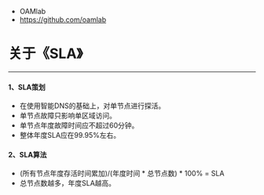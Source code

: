 - OAMlab
- https://github.com/oamlab

# 关于《SLA》

---

#### 1、SLA策划
- 在使用智能DNS的基础上，对单节点进行探活。
- 单节点故障只影响单区域访问。
- 单节点年度故障时间应不超过60分钟。
- 整体年度SLA应在99.95%左右。

#### 2、SLA算法
- (所有节点年度存活时间累加)/(年度时间 * 总节点数) * 100% = SLA
- 总节点数越多，年度SLA越高。

